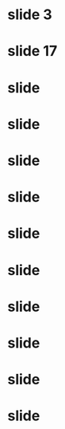 # slide 3



# slide 17




# slide 




# slide 




# slide 




# slide 




# slide 




# slide 




# slide 




# slide 




# slide 




# slide 
